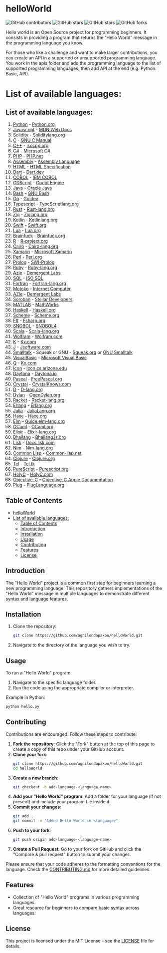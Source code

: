 # helloWorld

![GitHub contributors](https://img.shields.io/github/contributors/agnilondapakou/helloWorld)
![GitHub stars](https://img.shields.io/github/issues/agnilondapakou/helloWorld)
![GitHub stars](https://img.shields.io/github/stars/agnilondapakou/helloWorld)
![GitHub forks](https://img.shields.io/github/forks/agnilondapakou/helloWorld)

Hello world is an Open Source project for programming beginners. It consists in providing a program that returns the “Hello World” message in the programming language you know.

For those who like a challenge and want to make larger contributions, you can create an API in a supported or unsupported programming language. You work in the apis folder and add the programming language to the list of supported programming languages, then add API at the end (e.g. Python: Basic, API).

# List of available languages:

## List of available languages:

1. [Python](source/basic/helloworld.py) - [Python.org](https://www.python.org/)
2. [Javascript](source/basic/helloWorld.js) - [MDN Web Docs](https://developer.mozilla.org/en-US/docs/Web/JavaScript)
3. [Solidity](source/basic/helloworld.sol) - [Soliditylang.org](https://soliditylang.org/)
4. [C](source/basic/helloworld.c) - [GNU C Manual](https://www.gnu.org/software/gnu-c-manual/gnu-c-manual.html)
5. [C++](source/basic/helloworld.cpp) - [isocpp.org](https://isocpp.org/)
6. [C#](source/basic/helloworld.cs) - [Microsoft C#](https://dotnet.microsoft.com/en-us/languages/csharp)
7. [PHP](source/basic/helloworld.php) - [PHP.net](https://www.php.net/)
8. [Assembly](source/basic/helloworld.asm) - [Assembly Language](https://en.wikipedia.org/wiki/Assembly_language)
9. [HTML](source/basic/helloworld.html) - [HTML Specification](https://html.spec.whatwg.org/)
10. [Dart](source/basic/helloworld.dart) - [Dart.dev](https://dart.dev/)
11. [COBOL](source/basic/helloworld.cob) - [IBM COBOL](https://www.ibm.com/docs/en/cobol-zos)
12. [GDScript](source/basic/helloworld.gd) - [Godot Engine](https://docs.godotengine.org/en/stable/tutorials/scripting/gdscript/index.html)
13. [Java](source/basic/helloworld.java) - [Oracle Java](https://www.oracle.com/java/)
14. [Bash](source/basic/helloworld.sh) - [GNU Bash](https://www.gnu.org/software/bash/)
15. [Go](source/basic/helloworld.go) - [Go.dev](https://go.dev/)
16. [Typescript](source/basic/helloworld.ts) - [TypeScriptlang.org](https://www.typescriptlang.org/)
17. [Rust](source/basic/helloworld.rs) - [Rust-lang.org](https://www.rust-lang.org/)
18. [Zig](source/basic/helloworld.zig) - [Ziglang.org](https://ziglang.org/)
19. [Kotlin](source/basic/hello.kt) - [Kotlinlang.org](https://kotlinlang.org/)
20. [Swift](source/basic/helloworld.swift) - [Swift.org](https://www.swift.org/)
21. [Lua](source/basic/helloworld.lua) - [Lua.org](https://www.lua.org/)
22. [Brainfuck](source/basic/helloworld.bf) - [Brainfuck.org](https://brainfuck.org/)
23. [R](source/basic/helloworld.R) - [R-project.org](https://www.r-project.org/)
24. [Cairo](source/basic/helloworld.cairo) - [Cairo-lang.org](https://www.cairo-lang.org/)
25. [Xamarin](source/basic/HelloWorld.xaml) - [Microsoft Xamarin](https://dotnet.microsoft.com/en-us/apps/xamarin)
26. [Perl](source/basic/helloworld.pl) - [Perl.org](https://www.perl.org/)
27. [Prolog](source/basic/helloworld.pro) - [SWI-Prolog](https://www.swi-prolog.org/)
28. [Ruby](source/basic/helloworld.rb) - [Ruby-lang.org](https://www.ruby-lang.org/en/)
29. [Azle](source/basic/helloworld_azle.ts) - [Demergent Labs](https://demergent-labs.github.io/azle/)
30. [SQL](source/basic/helloWorld.sql) - [ISO SQL](https://www.iso.org/standard/76583.html)
31. [Fortran](source/basic/hello.f90) - [Fortran-lang.org](https://fortran-lang.org/)
32. [Motoko](source/basic/helloworld.mo) - [Internet Computer](https://internetcomputer.org/docs/current/motoko/main/getting-started/motoko-introduction)
33. [AZle](source/basic/helloworld_azle.ts) - [Demergent Labs](https://github.com/demergent-labs)
34. [Soroban](source/basic/hello_world.rs) - [Stellar Developers](https://developers.stellar.org/)
36. [MATLAB](source/basic/helloworld.m) - [MathWorks](https://www.mathworks.com/products/matlab.html)
37. [Haskell](source/basic/helloworld.hs) - [Haskell.org](https://www.haskell.org/)
38. [Scheme](source/basic/helloworld.scm) - [Scheme.org](https://www.scheme.org/)
39. [F#](source/basic/helloworld.fs) - [Fsharp.org](https://fsharp.org/)
40. [SNOBOL](source/basic/helloworld.sno) - [SNOBOL4](https://www.regressive.org/snobol4/)
41. [Scala](source/basic/helloworld.scala) - [Scala-lang.org](https://www.scala-lang.org/)
42. [Wolfram](source/basic/helloworld.wl) - [Wolfram.com](https://www.wolfram.com/language/)
43. [K](source/basic/helloworld.k) - [Kx.com](https://kx.com/)
44. [J](source/basic/hello_world.clj) - [Jsoftware.com](https://www.jsoftware.com/#/)
45. [Smalltalk](source/basic/hello.st) - Squeak or GNU - [Squeak.org](https://squeak.org/) or [GNU Smalltalk](https://www.gnu.org/software/smalltalk/)
46. [VisualBasic](source/basic/hello.vb) - [Microsoft Visual Basic](https://learn.microsoft.com/en-us/dotnet/visual-basic/)
47. [Q](source/basic/hello.q) - [Kx.com](https://code.kx.com/q/)
48. [Icon](source/basic/hello_world.icn) - [Icon.cs.arizona.edu](https://www2.cs.arizona.edu/icon/)
49. [Daytona](source/basic/daytona.io) - [Daytona.io](https://daytona.io/)
50. [Pascal](source/basic/helloworld.pas) - [FreePascal.org](https://www.freepascal.org/)
51. [Crystal](source/basic/HelloWorld.cr) - [CrystalKnows.com](https://www.crystalknows.com/)
52. [D](source/basic/helloworld.d) - [D-lang.org](https://www.dlang.org/)
53. [Dylan](source/basic/helloWorld.dylan) - [OpenDylan.org](https://opendylan.org/)
54. [Racket](source/basic/helloWorld.rkt) - [Racket-lang.org](https://racket-lang.org/)
55. [Erlang](source/basic/helloworld.erl) - [Erlang.org](https://www.erlang.org/)
56. [Julia](source/basic/hello.jl) - [JuliaLang.org](https://julialang.org)
57. [Haxe](source/basic/hello.hx) - [Haxe.org](https://haxe.org/)
58. [Elm](source/basic/helloworld.elm) - [Guide.elm-lang.org](https://guide.elm-lang.org/)
59. [OCaml](source/basic/hrishikesh.ml) - [OCaml.org](https://ocaml.org/)
60. [Elixir](source/basic/hello_world.exs) - [Elixir-lang.org](https://elixir-lang.org/)
61. [Bhailang](source/HelloWorld.bhai) - [Bhailang.js.org](https://bhailang.js.org)
62. [Lisk](source/basic/helloworld-lisk.js) - [Docs.lisk.com](https://docs.lisk.com/)
63. [Nim](source/basic/helloWorld.nim) - [Nim-lang.org](https://nim-lang.org/)
64. [Common Lisp](source/basic/helloworld.lisp) - [Common-lisp.net](https://common-lisp.net/)
65. [Clojure](source/basic/hello_world.clj) - [Clojure.org](https://clojure.org/)
66. [Tcl](source/basic/helloworld.tcl) - [Tcl.tk](https://www.tcl.tk/about/language.html)
67. [PureScript](source/basic/HelloWorld.purs) - [Purescript.org](https://www.purescript.org/)
68. [HolyC](source/basic/HelloWorld.HC) - [HolyC.com](https://holyc-lang.com)
69. [Objective-C](source/basic/helloworld.m) - [Objective-C Apple Documentation](https://developer.apple.com/library/archive/documentation/Cocoa/Conceptual/ProgrammingWithObjectiveC/Introduction/Introduction.html)
70. [Plug](source/basic/helloworld.plug) - [PlugLanguage.org](https://pluglanguage.org)


## Table of Contents

- [helloWorld](#helloworld)
- [List of available languages:](#list-of-available-languages)
  - [Table of Contents](#table-of-contents)
  - [Introduction](#introduction)
  - [Installation](#installation)
  - [Usage](#usage)
  - [Contributing](#contributing)
  - [Features](#features)
  - [License](#license)

## Introduction

The "Hello World" project is a common first step for beginners learning a new programming language. This repository gathers implementations of the "Hello World" message in multiple languages to demonstrate different syntax and language features.

## Installation

1. Clone the repository:
   ```bash
   git clone https://github.com/agnilondapakou/helloWorld.git
   ```
2. Navigate to the directory of the language you wish to try.

## Usage

To run a "Hello World" program:

1. Navigate to the specific language folder.
2. Run the code using the appropriate compiler or interpreter.

Example in Python:

```bash
python hello.py
```

## Contributing

Contributions are encouraged! Follow these steps to contribute:

1. **Fork the repository**: Click the "Fork" button at the top of this page to create a copy of this repo under your GitHub account.
2. **Clone your fork**:
   ```bash
   git clone https://github.com/agnilondapakou/helloWorld.git
   cd helloWorld
   ```
3. **Create a new branch**:
   ```bash
   git checkout -b add-language-<language-name>
   ```
4. **Add your "Hello World" program**: Add a folder for your language (if not present) and include your program file inside it.
5. **Commit your changes**:
   ```bash
   git add .
   git commit -m "Added Hello World in <language>"
   ```
6. **Push to your fork**:
   ```bash
   git push origin add-language-<language-name>
   ```
7. **Create a Pull Request**: Go to your fork on GitHub and click the "Compare & pull request" button to submit your changes.

Please ensure that your code adheres to the formatting conventions for the language. Check the [CONTRIBUTING.md](https://github.com/agnilondapakou/helloWorld/blob/main/CONTRIBUTING.md) for more detailed guidelines.

## Features

- Collection of "Hello World" programs in various programming languages.
- Great resource for beginners to compare basic syntax across languages.

## License

This project is licensed under the MIT License - see the [LICENSE](https://github.com/agnilondapakou/helloWorld/blob/main/LICENSE) file for details.
